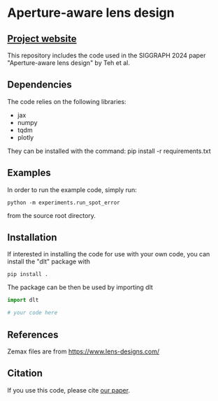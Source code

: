 # Aperture-aware lens design
## [Project website](https://imaging.cs.cmu.edu/aperture_aware_lens_design/)

This repository includes the code used in the SIGGRAPH 2024 paper "Aperture-aware lens design" by Teh et al.

## Dependencies
The code relies on the following libraries:
* jax
* numpy
* tqdm
* plotly

They can be installed with the command:
    pip install -r requirements.txt

## Examples
In order to run the example code, simply run:

    python -m experiments.run_spot_error

from the source root directory.

## Installation
If interested in installing the code for use with your own code, you can install the "dlt" package with

    pip install .

The package can be then be used by importing dlt
```python
import dlt

# your code here
```

## References
Zemax files are from <https://www.lens-designs.com/>

## Citation
If you use this code, please cite [our paper](https://imaging.cs.cmu.edu/aperture_aware_lens_design/#citation).
